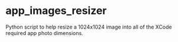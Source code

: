 # app_images_resizer
Python script to help resize a 1024x1024 image into all of the XCode required app photo dimensions.
